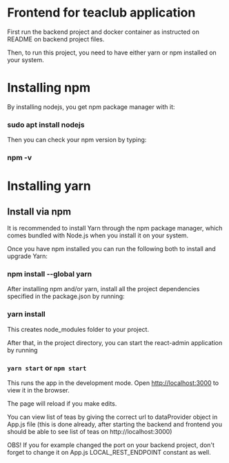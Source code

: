 # Frontend for teaclub application

First run the backend project and docker container as instructed on README on backend project files.

Then, to run this project, you need to have either yarn or npm installed on your system.
# Installing npm
By installing nodejs, you get npm package manager with it:
### sudo apt install nodejs

Then you can check your npm version by typing:
### npm -v

# Installing yarn
## Install via npm
It is recommended to install Yarn through the npm package manager, 
which comes bundled with Node.js when you install it on your system.

Once you have npm installed you can run the following both to install and upgrade Yarn:
### npm install --global yarn

After installing npm and/or yarn, install all the project dependencies specified in the package.json by running:
### yarn install

This creates node_modules folder to your project.

After that, in the project directory, you can start the react-admin application by running
### `yarn start` or `npm start`

This runs the app in the development mode.
Open [http://localhost:3000](http://localhost:3000) to view it in the browser.

The page will reload if you make edits.

You can view list of teas by giving the correct url to dataProvider object in App.js file
(this is done already, after starting the backend and frontend you should be able to see list of teas on http://localhost:3000) 

OBS! If you for example changed the port on your backend project, don't forget to change it on App.js LOCAL_REST_ENDPOINT 
constant as well.
